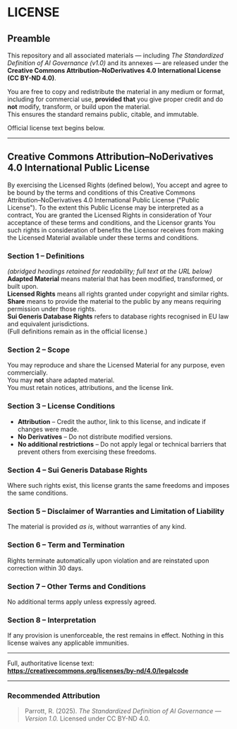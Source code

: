 # LICENSE

## Preamble
This repository and all associated materials — including *The Standardized Definition of AI Governance (v1.0)* and its annexes — are released under the **Creative Commons Attribution–NoDerivatives 4.0 International License (CC BY-ND 4.0)**.

You are free to copy and redistribute the material in any medium or format, including for commercial use, **provided that** you give proper credit and do **not** modify, transform, or build upon the material.  
This ensures the standard remains public, citable, and immutable.

Official license text begins below.

---

## Creative Commons Attribution–NoDerivatives 4.0 International Public License

By exercising the Licensed Rights (defined below), You accept and agree to be bound by the terms and conditions of this Creative Commons Attribution–NoDerivatives 4.0 International Public License ("Public License"). To the extent this Public License may be interpreted as a contract, You are granted the Licensed Rights in consideration of Your acceptance of these terms and conditions, and the Licensor grants You such rights in consideration of benefits the Licensor receives from making the Licensed Material available under these terms and conditions.

### Section 1 – Definitions
*(abridged headings retained for readability; full text at the URL below)*  
**Adapted Material** means material that has been modified, transformed, or built upon.  
**Licensed Rights** means all rights granted under copyright and similar rights.  
**Share** means to provide the material to the public by any means requiring permission under those rights.  
**Sui Generis Database Rights** refers to database rights recognised in EU law and equivalent jurisdictions.  
(Full definitions remain as in the official license.)

### Section 2 – Scope
You may reproduce and share the Licensed Material for any purpose, even commercially.  
You may **not** share adapted material.  
You must retain notices, attributions, and the license link.

### Section 3 – License Conditions
- **Attribution** – Credit the author, link to this license, and indicate if changes were made.  
- **No Derivatives** – Do not distribute modified versions.  
- **No additional restrictions** – Do not apply legal or technical barriers that prevent others from exercising these freedoms.

### Section 4 – Sui Generis Database Rights
Where such rights exist, this license grants the same freedoms and imposes the same conditions.

### Section 5 – Disclaimer of Warranties and Limitation of Liability
The material is provided *as is*, without warranties of any kind.

### Section 6 – Term and Termination
Rights terminate automatically upon violation and are reinstated upon correction within 30 days.

### Section 7 – Other Terms and Conditions
No additional terms apply unless expressly agreed.

### Section 8 – Interpretation
If any provision is unenforceable, the rest remains in effect. Nothing in this license waives any applicable immunities.

---

Full, authoritative license text:  
**<https://creativecommons.org/licenses/by-nd/4.0/legalcode>**

---

### Recommended Attribution
> Parrott, R. (2025). *The Standardized Definition of AI Governance — Version 1.0.* Licensed under CC BY-ND 4.0.
